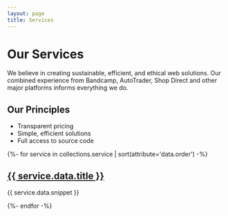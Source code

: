 ```yaml
---
layout: page
title: Services
---
```


# Our Services

We believe in creating sustainable, efficient, and ethical web solutions. Our combined experience from Bandcamp, AutoTrader, Shop Direct and other major platforms informs everything we do.

## Our Principles
- Transparent pricing
- Simple, efficient solutions
- Full access to source code

<div class="services-grid">
{%- for service in collections.service | sort(attribute='data.order') -%}
    <div class="service-card">
        <h2><a href="{{ service.url }}">{{ service.data.title }}</a></h2>
        <p>{{ service.data.snippet }}</p>
    </div>
{%- endfor -%}
</div>
